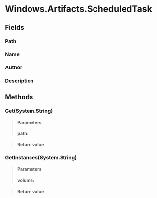 ﻿


# Windows.Artifacts.ScheduledTask

## Fields

### Path

### Name

### Author

### Description

## Methods


### Get(System.String)

> #### Parameters
> **path:** 

> #### Return value
> 

### GetInstances(System.String)

> #### Parameters
> **volume:** 

> #### Return value
> 